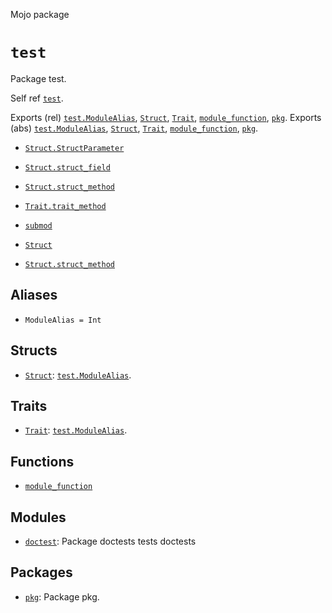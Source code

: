 Mojo package

# `test`

Package test.

Self ref [`test`](_index.md).

Exports (rel) [`test.ModuleAlias`](_index.md#aliases), [`Struct`](Struct-.md), [`Trait`](Trait-.md), [`module_function`](module_function.md), [`pkg`](pkg/_index.md).
Exports (abs) [`test.ModuleAlias`](_index.md#aliases), [`Struct`](Struct-.md), [`Trait`](Trait-.md), [`module_function`](module_function.md), [`pkg`](pkg/_index.md).

 - [`Struct.StructParameter`](Struct-.md#parameters)
 - [`Struct.struct_field`](Struct-.md#fields)
 - [`Struct.struct_method`](Struct-.md#struct_method)

 - [`Trait.trait_method`](Trait-.md#trait_method)

 - [`submod`](pkg/submod/_index.md)
 - [`Struct`](pkg/submod/Struct-.md)
 - [`Struct.struct_method`](pkg/submod/Struct-.md#struct_method)


## Aliases

- `ModuleAlias = Int`

## Structs

- [`Struct`](Struct-.md): [`test.ModuleAlias`](_index.md#aliases).

## Traits

- [`Trait`](Trait-.md): [`test.ModuleAlias`](_index.md#aliases).

## Functions

- [`module_function`](module_function.md)

## Modules

- [`doctest`](doctest/_index.md): Package doctests tests doctests

## Packages

- [`pkg`](pkg/_index.md): Package pkg.

